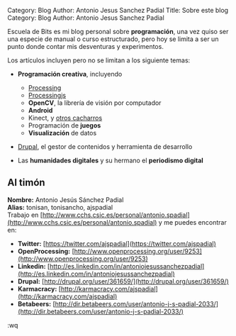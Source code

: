 Category: Blog
Author: Antonio Jesus Sanchez Padial
Title: Sobre este blog
Category: Blog
Author: Antonio Jesus Sanchez Padial


Escuela de Bits es mi blog personal sobre **programación**, una vez quiso ser una especie de manual o curso estructurado, pero hoy se limita a ser un punto donde contar mis desventuras y experimentos. 

Los artículos incluyen pero no se limitan a los siguiente temas:

* **Programación creativa**, incluyendo
	* [Processing](http://processing.org)
	* [Processingjs](http://processingjs.org)
	* **OpenCV**, la librería de visión por computador
	* **Android**
	* Kinect, y [otros cacharros](http://leapmotion.com)
	* Programación de **juegos**
	* **Visualización** de datos


* [Drupal](http://drupal.org), el gestor de contenidos y herramienta de desarrollo

* Las **humanidades digitales** y su hermano el **periodismo digital**

## Al timón

**Nombre:** Antonio Jesús Sánchez Padial  
**Alias:** tonisan, tonisancho, ajspadial  
Trabajo en [http://www.cchs.csic.es/personal/antonio.spadial](http://www.cchs.csic.es/personal/antonio.spadial) y me puedes encontrar en:

* **Twitter:** [https://twitter.com/ajspadial](https://twitter.com/ajspadial)   
* **OpenProcessing:** [http://www.openprocessing.org/user/9253](http://www.openprocessing.org/user/9253)
* **Linkedin:** [http://es.linkedin.com/in/antoniojesussanchezpadial](http://es.linkedin.com/in/antoniojesussanchezpadial)  
* **Drupal:** [http://drupal.org/user/361659/](http://drupal.org/user/361659/)  
* **Karmacracy:** [http://karmacracy.com/ajspadial](http://karmacracy.com/ajspadial)  
* **Betabeers:** [http://dir.betabeers.com/user/antonio-j-s-padial-2033/](http://dir.betabeers.com/user/antonio-j-s-padial-2033/)  

:wq


